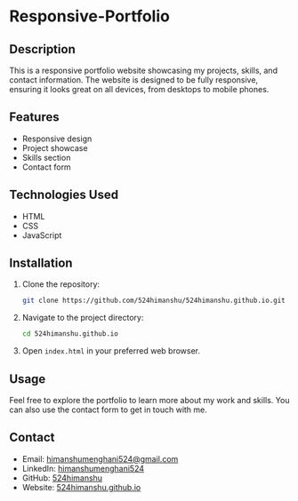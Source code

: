 # Responsive-Portfolio

## Description

This is a responsive portfolio website showcasing my projects, skills, and contact information. The website is designed to be fully responsive, ensuring it looks great on all devices, from desktops to mobile phones.

## Features

- Responsive design
- Project showcase
- Skills section
- Contact form

## Technologies Used

- HTML
- CSS
- JavaScript

## Installation

1. Clone the repository:
    ```bash
    git clone https://github.com/524himanshu/524himanshu.github.io.git
    ```
2. Navigate to the project directory:
    ```bash
    cd 524himanshu.github.io
    ```
3. Open `index.html` in your preferred web browser.

## Usage

Feel free to explore the portfolio to learn more about my work and skills. You can also use the contact form to get in touch with me.

## Contact

- Email: [himanshumenghani524@gmail.com](mailto:himanshumenghani524@gmail.com)
- LinkedIn: [himanshumenghani524](https://www.linkedin.com/in/himanshumenghani524/)
- GitHub: [524himanshu](https://github.com/524himanshu)
- Website: [524himanshu.github.io](https://524himanshu.github.io)
